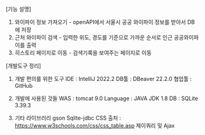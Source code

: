 [기능 설명]
1. 와이파이 정보 가져오기 - openAPI에서 서울시 공공 와이파이 정보를 받아서 DB에 저장
2. 근처 와이파이 검색 - 입력한 위도, 경도를 기준으로 가까운 순서로 인근 공공와이파이를 출력
3. 히스토리 페이지로 이동 - 검색기록을 보여주는 페이지로 이동

[개발도구 정리]
1. 개발 편의를 위한 도구
IDE : IntelliJ 2022.2 
DB툴 : DBeaver 22.2.0
협업툴 : GitHub

2. 개발에 사용된 것들
WAS : tomcat 9.0
Language : JAVA
JDK 1.8
DB : SQLite 3.39.3

3. 기타 라이브러리
gson
Sqlite-jdbc
CSS 출처 : https://www.w3schools.com/css/css_table.asp
제이쿼리 및 Ajax


